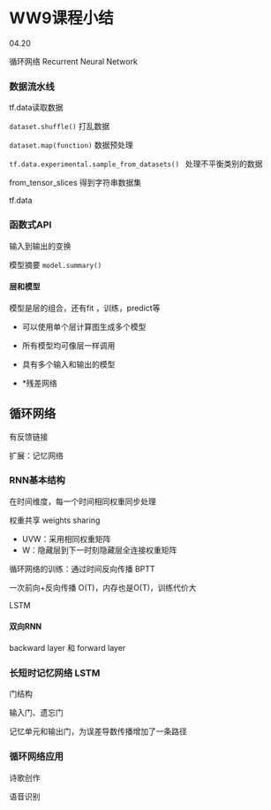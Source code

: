 # WW9课程小结

04.20

循环网络 Recurrent Neural Network

### 数据流水线

tf.data读取数据

`dataset.shuffle()` 打乱数据

`dataset.map(function)` 数据预处理

`tf.data.experimental.sample_from_datasets() ` 处理不平衡类别的数据

from_tensor_slices 得到字符串数据集

tf.data

### 函数式API

输入到输出的变换

模型摘要 `model.summary()`

#### 层和模型

模型是层的组合，还有fit ，训练，predict等

+ 可以使用单个层计算图生成多个模型
+ 所有模型均可像层一样调用

+ 具有多个输入和输出的模型
+ *残差网络

## 循环网络

有反馈链接

扩展：记忆网络

### RNN基本结构

在时间维度，每一个时间相同权重同步处理

权重共享 weights sharing

+ UVW：采用相同权重矩阵
+ W：隐藏层到下一时刻隐藏层全连接权重矩阵

循环网络的训练：通过时间反向传播 BPTT

一次前向+反向传播 O(T)，内存也是O(T)，训练代价大

LSTM 

#### 双向RNN

backward layer 和 forward layer

### 长短时记忆网络 LSTM

门结构

输入门、遗忘门

记忆单元和输出门，为误差导数传播增加了一条路径

### 循环网络应用

诗歌创作

语音识别


